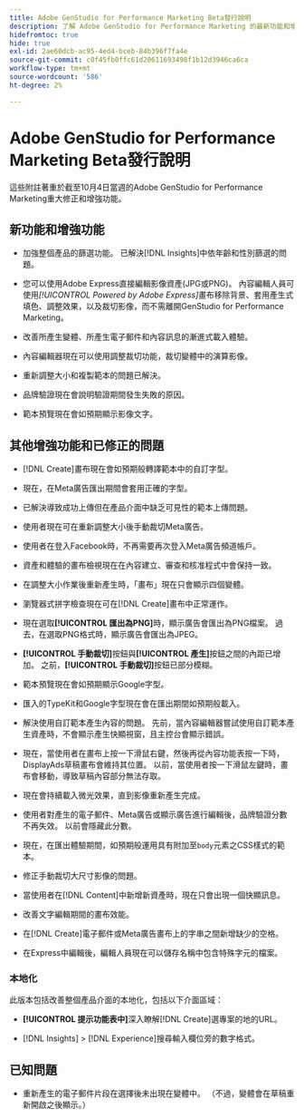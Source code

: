 ```yaml
---
title: Adobe GenStudio for Performance Marketing Beta發行說明
description: 了解 Adobe GenStudio for Performance Marketing 的最新功能和增強功能。
hidefromtoc: true
hide: true
exl-id: 2ae60dcb-ac95-4ed4-bceb-84b396f7fa4e
source-git-commit: c0f45fb0ffc61d20611693498f1b12d3946ca6ca
workflow-type: tm+mt
source-wordcount: '586'
ht-degree: 2%

---
```


# Adobe GenStudio for Performance Marketing Beta發行說明

這些附註著重於截至10月4日當週的Adobe GenStudio for Performance Marketing重大修正和增強功能。

## 新功能和增強功能

* 加強整個產品的篩選功能。 已解決[!DNL Insights]中依年齡和性別篩選的問題。 <!-- GS-1198 -->

* 您可以使用Adobe Express直接編輯影像資產(JPG或PNG)。 內容編輯人員可使用&#x200B;_[!UICONTROL Powered by Adobe Express]_&#x200B;畫布移除背景、套用產生式填色、調整效果，以及裁切影像，而不需離開GenStudio for Performance Marketing。<!-- GS-4615 -->

* 改善所產生變體、所產生電子郵件和內容訊息的漸進式載入體驗。<!-- GS-4651 3062-->

* 內容編輯器現在可以使用調整裁切功能，裁切變體中的演算影像。<!-- GS-2342 -->

* 重新調整大小和複製範本的問題已解決。<!-- GS-4895 -->

* 品牌驗證現在會說明驗證期間發生失敗的原因。

* 範本預覽現在會如預期顯示影像文字。<!-- GS-5917 -->

## 其他增強功能和已修正的問題

* [!DNL Create]畫布現在會如預期般轉譯範本中的自訂字型。<!-- GS-3415 -->

* 現在，在Meta廣告匯出期間會套用正確的字型。<!-- GS-5875 -->

* 已解決導致成功上傳但在產品介面中缺乏可見性的範本上傳問題。<!-- GS-4815 5650-->

* 使用者現在可在重新調整大小後手動裁切Meta廣告。<!-- GS-5871 -->

* 使用者在登入Facebook時，不再需要再次登入Meta廣告頻道帳戶。<!-- GS-3009 -->

* 資產和體驗的畫布檢視現在在內容建立、審查和核准程式中會保持一致。<!-- GS-5877 -->

* 在調整大小作業後重新產生時，「畫布」現在只會顯示四個變體。<!-- GS-5869 -->

* 瀏覽器式拼字檢查現在可在[!DNL Create]畫布中正常運作。<!-- GS-5760 -->

* 現在選取&#x200B;**[!UICONTROL 匯出為PNG]**&#x200B;時，顯示廣告會匯出為PNG檔案。 過去，在選取PNG格式時，顯示廣告會匯出為JPEG。<!-- GS-5545 -->

* **[!UICONTROL 手動裁切]**&#x200B;按鈕與&#x200B;**[!UICONTROL 產生]**&#x200B;按鈕之間的內距已增加。 之前，**[!UICONTROL 手動裁切]**&#x200B;按鈕已部分模糊。<!-- GS-6084 -->

* 範本預覽現在會如預期顯示Google字型。<!-- GS-5946 -->

* 匯入的TypeKit和Google字型現在會在匯出期間如預期般載入。<!-- GS-5948 -->

* 解決使用自訂範本產生內容的問題。 先前，當內容編輯器嘗試使用自訂範本產生資產時，不會顯示產生快顯視窗，且主控台會顯示錯誤。<!-- GS-5262 -->

* 現在，當使用者在畫布上按一下滑鼠右鍵，然後再從內容功能表按一下時，DisplayAds草稿畫布會維持其位置。 以前，當使用者按一下滑鼠左鍵時，畫布會移動，導致草稿內容部分無法存取。 <!-- GS-5687 -->

* 現在會持續載入微光效果，直到影像重新產生完成。 <!-- GS-5811 -->

* 使用者對產生的電子郵件、Meta廣告或顯示廣告進行編輯後，品牌驗證分數不再失效。 以前會隱藏此分數。<!-- GS-5379 -->

* 現在，在匯出體驗期間，如預期般運用具有附加至`body`元素之CSS樣式的範本。<!-- GS-5947 -->

* 修正手動裁切大尺寸影像的問題。<!-- GS-6039 -->

* 當使用者在[!DNL Content]中新增新資產時，現在只會出現一個快顯訊息。<!-- GS-5020 -->

* 改善文字編輯期間的畫布效能。 <!-- GS-5118 -->

* 在[!DNL Create]電子郵件或Meta廣告畫布上的字串之間新增缺少的空格。<!-- GS-5019 -->

* 在Express中編輯後，編輯人員現在可以儲存名稱中包含特殊字元的檔案。<!-- GS-6131 -->

### 本地化

此版本包括改善整個產品介面的本地化，包括以下介面區域：

* **[!UICONTROL 提示功能表中]**&#x200B;深入瞭解[!DNL Create]選專案的地的URL。<!-- GS-5029 -->

* [!DNL Insights] > [!DNL Experience]搜尋輸入欄位旁的數字格式。<!-- GS-4494 -->

## 已知問題

* 重新產生的電子郵件片段在選擇後未出現在變體中。 （不過，變體會在草稿重新開啟之後顯示。） <!-- GS-5913 -->
